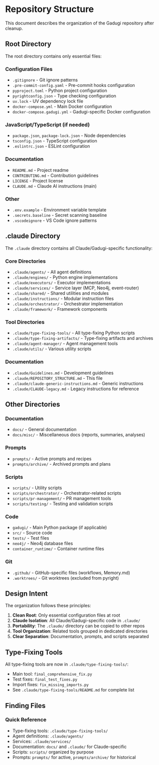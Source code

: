 # Repository Structure

This document describes the organization of the Gadugi repository after cleanup.

## Root Directory

The root directory contains only essential files:

### Configuration Files
- `.gitignore` - Git ignore patterns
- `.pre-commit-config.yaml` - Pre-commit hooks configuration
- `pyproject.toml` - Python project configuration
- `pyrightconfig.json` - Type checking configuration
- `uv.lock` - UV dependency lock file
- `docker-compose.yml` - Main Docker configuration
- `docker-compose.gadugi.yml` - Gadugi-specific Docker configuration

### JavaScript/TypeScript (if needed)
- `package.json`, `package-lock.json` - Node dependencies
- `tsconfig.json` - TypeScript configuration
- `.eslintrc.json` - ESLint configuration

### Documentation
- `README.md` - Project readme
- `CONTRIBUTING.md` - Contribution guidelines
- `LICENSE` - Project license
- `CLAUDE.md` - Claude AI instructions (main)

### Other
- `.env.example` - Environment variable template
- `.secrets.baseline` - Secret scanning baseline
- `.vscodeignore` - VS Code ignore patterns

## .claude Directory

The `.claude` directory contains all Claude/Gadugi-specific functionality:

### Core Directories
- `.claude/agents/` - All agent definitions
- `.claude/engines/` - Python engine implementations
- `.claude/executors/` - Executor implementations
- `.claude/services/` - Service layer (MCP, Neo4j, event-router)
- `.claude/shared/` - Shared utilities and modules
- `.claude/instructions/` - Modular instruction files
- `.claude/orchestrator/` - Orchestrator implementation
- `.claude/framework/` - Framework components

### Tool Directories
- `.claude/type-fixing-tools/` - All type-fixing Python scripts
- `.claude/type-fixing-artifacts/` - Type-fixing artifacts and archives
- `.claude/agent-manager/` - Agent management tools
- `.claude/utils/` - Various utility scripts

### Documentation
- `.claude/Guidelines.md` - Development guidelines
- `.claude/REPOSITORY_STRUCTURE.md` - This file
- `.claude/claude-generic-instructions.md` - Generic instructions
- `.claude/CLAUDE-legacy.md` - Legacy instructions for reference

## Other Directories

### Documentation
- `docs/` - General documentation
- `docs/misc/` - Miscellaneous docs (reports, summaries, analyses)

### Prompts
- `prompts/` - Active prompts and recipes
- `prompts/archive/` - Archived prompts and plans

### Scripts
- `scripts/` - Utility scripts
- `scripts/orchestrator/` - Orchestrator-related scripts
- `scripts/pr-management/` - PR management tools
- `scripts/testing/` - Testing and validation scripts

### Code
- `gadugi/` - Main Python package (if applicable)
- `src/` - Source code
- `tests/` - Test files
- `neo4j/` - Neo4j database files
- `container_runtime/` - Container runtime files

### Git
- `.github/` - GitHub-specific files (workflows, Memory.md)
- `.worktrees/` - Git worktrees (excluded from pyright)

## Design Intent

The organization follows these principles:

1. **Clean Root**: Only essential configuration files at root
2. **Claude Isolation**: All Claude/Gadugi-specific code in `.claude/`
3. **Portability**: The `.claude/` directory can be copied to other repos
4. **Tool Organization**: Related tools grouped in dedicated directories
5. **Clear Separation**: Documentation, prompts, and scripts separated

## Type-Fixing Tools

All type-fixing tools are now in `.claude/type-fixing-tools/`:
- Main tool: `final_comprehensive_fix.py`
- Test fixes: `final_test_fixes.py`
- Import fixes: `fix_missing_imports.py`
- See `.claude/type-fixing-tools/README.md` for complete list

## Finding Files

### Quick Reference
- Type-fixing tools: `.claude/type-fixing-tools/`
- Agent definitions: `.claude/agents/`
- Services: `.claude/services/`
- Documentation: `docs/` and `.claude/` for Claude-specific
- Scripts: `scripts/` organized by purpose
- Prompts: `prompts/` for active, `prompts/archive/` for historical
